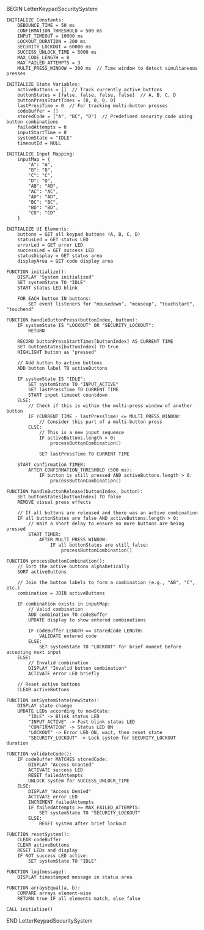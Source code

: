 BEGIN LetterKeypadSecuritySystem

    INITIALIZE Constants:
        DEBOUNCE_TIME = 50 ms
        CONFIRMATION_THRESHOLD = 500 ms
        INPUT_TIMEOUT = 10000 ms
        LOCKOUT_DURATION = 200 ms
        SECURITY_LOCKOUT = 60000 ms
        SUCCESS_UNLOCK_TIME = 5000 ms
        MAX_CODE_LENGTH = 8
        MAX_FAILED_ATTEMPTS = 3
        MULTI_PRESS_WINDOW = 300 ms  // Time window to detect simultaneous presses

    INITIALIZE State Variables:
        activeButtons = []  // Track currently active buttons
        buttonStates = [false, false, false, false]  // A, B, C, D
        buttonPressStartTimes = [0, 0, 0, 0]
        lastPressTime = 0  // For tracking multi-button presses
        codeBuffer = []
        storedCode = ["A", "BC", "D"]  // Predefined security code using button combinations
        failedAttempts = 0
        inputStartTime = 0
        systemState = "IDLE"
        timeoutId = NULL

    INITIALIZE Input Mapping:
        inputMap = {
            "A": "A",
            "B": "B", 
            "C": "C",
            "D": "D",
            "AB": "AB",
            "AC": "AC", 
            "AD": "AD",
            "BC": "BC",
            "BD": "BD",
            "CD": "CD"
        }

    INITIALIZE UI Elements:
        buttons = GET all keypad buttons (A, B, C, D)
        statusLed = GET status LED
        errorLed = GET error LED
        successLed = GET success LED
        statusDisplay = GET status area
        displayArea = GET code display area

    FUNCTION initialize():
        DISPLAY "System initialized"
        SET systemState TO "IDLE"
        START status LED blink

        FOR EACH button IN buttons:
            SET event listeners for "mousedown", "mouseup", "touchstart", "touchend"

    FUNCTION handleButtonPress(buttonIndex, button):
        IF systemState IS "LOCKOUT" OR "SECURITY_LOCKOUT":
            RETURN

        RECORD buttonPressStartTimes[buttonIndex] AS CURRENT TIME
        SET buttonStates[buttonIndex] TO true
        HIGHLIGHT button as "pressed"
        
        // Add button to active buttons
        ADD button label TO activeButtons
        
        IF systemState IS "IDLE":
            SET systemState TO "INPUT_ACTIVE"
            SET lastPressTime TO CURRENT TIME
            START input timeout countdown
        ELSE:
            // Check if this is within the multi-press window of another button
            IF (CURRENT TIME - lastPressTime) <= MULTI_PRESS_WINDOW:
                // Consider this part of a multi-button press
            ELSE:
                // This is a new input sequence
                IF activeButtons.length > 0:
                    processButtonCombination()
                
                SET lastPressTime TO CURRENT TIME
        
        START confirmation TIMER:
            AFTER CONFIRMATION_THRESHOLD (500 ms):
                IF button is still pressed AND activeButtons.length > 0:
                    processButtonCombination()

    FUNCTION handleButtonRelease(buttonIndex, button):
        SET buttonStates[buttonIndex] TO false
        REMOVE visual press effects
        
        // If all buttons are released and there was an active combination
        IF all buttonStates are false AND activeButtons.length > 0:
            // Wait a short delay to ensure no more buttons are being pressed
            START TIMER:
                AFTER MULTI_PRESS_WINDOW:
                    IF all buttonStates are still false:
                        processButtonCombination()

    FUNCTION processButtonCombination():
        // Sort the active buttons alphabetically
        SORT activeButtons
        
        // Join the button labels to form a combination (e.g., "AB", "C", etc.)
        combination = JOIN activeButtons
        
        IF combination exists in inputMap:
            // Valid combination
            ADD combination TO codeBuffer
            UPDATE display to show entered combinations
            
            IF codeBuffer LENGTH == storedCode LENGTH:
                VALIDATE entered code
            ELSE:
                SET systemState TO "LOCKOUT" for brief moment before accepting next input
        ELSE:
            // Invalid combination
            DISPLAY "Invalid button combination"
            ACTIVATE error LED briefly
        
        // Reset active buttons
        CLEAR activeButtons

    FUNCTION setSystemState(newState):
        DISPLAY state change
        UPDATE LEDs according to newState:
            "IDLE" -> Blink status LED
            "INPUT_ACTIVE" -> Fast blink status LED
            "CONFIRMATION" -> Status LED ON
            "LOCKOUT" -> Error LED ON, wait, then reset state
            "SECURITY_LOCKOUT" -> Lock system for SECURITY_LOCKOUT duration

    FUNCTION validateCode():
        IF codeBuffer MATCHES storedCode:
            DISPLAY "Access Granted"
            ACTIVATE success LED
            RESET failedAttempts
            UNLOCK system for SUCCESS_UNLOCK_TIME
        ELSE:
            DISPLAY "Access Denied"
            ACTIVATE error LED
            INCREMENT failedAttempts
            IF failedAttempts >= MAX_FAILED_ATTEMPTS:
                SET systemState TO "SECURITY_LOCKOUT"
            ELSE:
                RESET system after brief lockout

    FUNCTION resetSystem():
        CLEAR codeBuffer
        CLEAR activeButtons
        RESET LEDs and display
        IF NOT success LED active:
            SET systemState TO "IDLE"

    FUNCTION log(message):
        DISPLAY timestamped message in status area

    FUNCTION arraysEqual(a, b):
        COMPARE arrays element-wise
        RETURN true IF all elements match, else false

    CALL initialize()

END LetterKeypadSecuritySystem